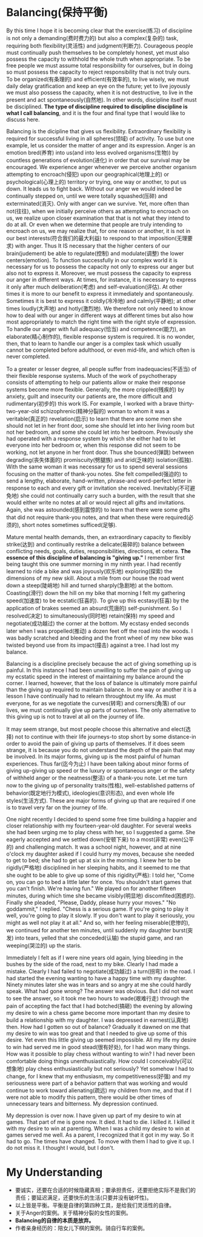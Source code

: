 # Balancing(保持平衡)
By this time I hope it is becoming clear that the exercise(练习) of discipline is not only a demanding(费时费力的) but also a complex(复杂的) task, requiring both flexibility(灵活性) and judgment(判断力). Courageous people must continually push themselves to be completely honest, yet must also possess the capacity to withhold the whole truth when appropriate. To be free people we must assume total responsibility for ourselves, but in doing so must possess the capacity to reject responsibility that is not truly ours. To be organized(有条理的) and efficient(有效率的), to live wisely, we must daily delay gratification and keep an eye on the future; yet to live joyously we must also possess the capacity, when it is not destructive, to live in the present and act spontaneously(自然地). In other words, discipline itself must be disciplined. **The type of discipline required to discipline discipline is what I call balancing**, and it is the four and final type that I would like to discuss here.


Balancing is the dicipline that gives us flexibility. Extraordinary flexibility is required for successful living in all spheres(领域) of activity. To use but one example, let us consider the matter of anger and its expression. Anger is an emotion bred(养育) into us(and into less evolved organisms(生物)) by countless generations of evolution(进化) in order that our survival may be encouraged. We experience anger whenever we perceive another organism attempting to encroach(侵犯) upon our geographical(地理上的) or psychological(心理上的) territory or trying, one way or another, to put us down. It leads us to fight back. Without our anger we would indeed be continually stepped on, until we were totally squashed(压碎) and exterminated(消灭). Only with anger can we survive. Yet, more often than not(往往), when we initially perceive others as attempting to encroach on us, we realize upon closer examination that that is not what they intend to do at all. Or even when we determine that people are truly intending to encroach on us, we may realize that, for one reason or another, it is not in our best interests(符合我们的最大利益) to respond to that imposition(无理要求) with anger. Thus It IS necessary that the higher centers of our brain(judement) be able to regulate(控制) and modulate(调整) the lower centers(emotion). To function successfully in our complex world it is necessary for us to possess the capacity not only to express our anger but also not to express it. Moreover, we must possess the capacity to express our anger in different ways. At times, for instance, it is necessary to express it only after much deliberation(考虑) and self-evaluation(评估). At other times it is more to our benefit to express it immediately and spontaneously. Sometimes it is best to express it coldly(冷冷地) and calmly(平静地); at other times loudly(大声地) and hotly(激烈地). We therefore not only need to know how to deal with our anger in different ways at different times but also how most appropriately to match the right time with the right style of expression. To handle our anger with full adequacy(恰当) and competence(能力), an elaborate(精心制作的), flexible response system is required. It is no wonder, then, that to learn to handle our anger is a complex task which usually cannot be completed before adulthood, or even mid-life, and which often is never completed.


To a greater or lesser degree, all people suffer from inadequacies(不适当) of their flexible response systems. Much of the work of psychotherapy consists of attempting to help our patients allow or make their response systems become more flexible. Generally, the more crippled(残疾的) by anxiety, guilt and insecurity our patients are, the more difficult and rudimentary(初步的) this work IS. For example, I worked with a brave thirty-two-year-old schizophrenic(精神分裂的) woman to whom it was a veritable(真正的) revelation(启示) to learn that there are some men she should not let in her front door, some she should let into her living room but not her bedroom, and some she could let into her bedroom. Previously she had operated with a response system by which she either had to let everyone into her bedroom or, when this response did not seem to be working, not let anyone in her front door. Thus she bounced(弹跳) between degrading(丧失体面的) promiscuity(劈腿族) and arid(乏味的) isolation(孤独). With the same woman it was necessary for us to spend several sessions focusing on the matter of thank-you notes. She felt compelled(强迫的) to send a lengthy, elaborate, hand-written, phrase-and word-perfect letter in response to each and every gift or invitation she received. Inevitably(不可避免地) she could not continually carry such a burden, with the result that she would either write no notes at all or would reject all gifts and invitations. Again, she was astounded(感到震惊的) to learn that there were some gifts that did not require thank-you notes, and that when these were required(必须的), short notes sometimes sufficed(足够).


Mature mental health demands, then, an extraordinary capacity to flexibly strike(达到) and continually restrike a delicate(易碎的) balance between conflicting needs, goals, duties, responsibilities, directions, et cetera. **The essence of this discipline of balancing is "giving up."** I remember first being taught this one summer morning in my ninth year. I had recently learned to ride a bike and was joyously(欢乐地) exploring(探索) the dimensions of my new skill. About a mile from our house the road went down a steep(陡峭地) hill and turned sharply(急剧地) at the bottom. Coasting(滑行) down the hill on my bike that morning I felt my gathering speed(加速度) to be ecstatic(狂喜的). To give up this ecstasy(狂喜) by the application of brakes seemed an absurd(荒唐的) self-punishment. So I resolved(决定) to simultaneously(同时地) retain(保持) my speed and negotiate(成功越过) the corner at the bottom. My ecstasy ended seconds later when I was propelled(推动) a dozen feet off the road into the woods. I was badly scratched and bleeding and the front wheel of my new bike was twisted beyond use from its impact(撞击) against a tree. I had lost my balance.


Balancing is a discipline precisely because the act of giving something up is painful. In this instance I had been unwilling to suffer the pain of giving up my ecstatic speed in the interest of maintaining my balance around the corner. I learned, however, that the loss of balance is ultimately more painful than the giving up required to maintain balance. In one way or another it is a lesson I have continually had to relearn throughtout my life. As must everyone, for as we negotiate the curves(转弯) and corners(角落) of our lives, we must continually give up parts of ourselves. The only alternative to this giving up is not to travel at all on the journey of life.


It may seem strange, but most people choose this alternative and elect(选择) not to continue with their life journeys-to stop short by some distance-in order to avoid the pain of giving up parts of themselves. If it does seem strange, it is because you do not understand the depth of the pain that may be involved. In its major forms, giving up is the most painful of human experiences. Thus far(迄今为止) I have been talking about minor forms of giving up-giving up speed or the luxury or spontaneous anger or the safety of withheld anger or the neatness(整洁) of a thank-you note. Let me turn now to the giving up of personality traits(性格), well-established patterns of behavior(既定地行为模式), ideologies(意识形态), and even whole life styles(生活方式). These are major forms of giving up that are required if one is to travel very far on the journey of life.


One night recently I decided to spend some free time building a happier and closer relationship with my fourteen-year-old daughter. For several weeks she had been urging me to play chess with her, so I suggested a game. She eagerly accepted and we settled down(安顿下来) to a most(非常) even(公平的) and challenging match. It was a school night, however, and at nine o'clock my daughter asked if I could hurry my moves, because she needed to get to bed; she had to get up at six in the morning. I knew her to be rigidly(严格地) disciplined in her sleeping habits, and it seemed to me that she ought to be able to give up some of this rigidity(严格): I told her, "Come on, you can go to bed a little later for once. You shouldn't start games that you can't finish. We're having fun." We played on for another fifteen minutes, during which time she became visibly(明显地) discomfited(困惑的). Finally she pleaded, "Please, Daddy, please hurry your moves." "No goddammit," I replied. "Chess is a serious game. If you're going to play it well, you're going to play it slowly. If you don't want to play it seriously, you might as well not play it at all." And so, with her feeling miserable(悲惨的), we continued for another ten minutes, until suddenly my daughter burst(突发) into tears, yelled that she conceded(认输) the stupid game, and ran weeping(哭泣的) up the staris.


Immediately I felt as if I were nine years old again, lying bleeding in the bushes by the side of the road, next to my bike. Clearly I had made a mistake. Clearly I had failed to negotiate(成功越过) a turn(拐弯) in the road. I had started the evening wanting to have a happy time with my daughter. Ninety minutes later she was in tears and so angry at me she could hardly speak. What had gone wrong? The answer was obvious. But I did not want to see the answer, so it took me two hours to wade(艰难行走) through the pain of accepting the fact that I had botched(搞砸) the evening by allowing my desire to win a chess game become more important than my desire to build a relationship with my daughter. I was depressed in earnest(认真地) then. How had I gotten so out of balance? Gradually it dawned on me that my desire to win was too great and that I needed to give up some of this desire. Yet even this little giving up seemed impossible. All my life my desire to win had served me in good stead(很有好处), for I had won many things. How was it possible to play chess without wanting to win? I had never been comfortable doing things unenthusiastically. How could I conceivably(可以想象地) play chess enthusiastically but not seriously? Yet somehow I had to change, for I knew that my enthusiasm, my competitiveness(好强) and my seriousness were part of a behavior pattern that was working and would continue to work toward alienating(疏远) my children from me, and that if I were not able to modify this pattern, there would be other times of unnecessary tears and bitterness. My depression continued.


My depression is over now. I have given up part of my desire to win at games. That part of me is gone now. It died. It had to die. I killed it. I killed it with my desire to win at parenting. When I was a child my desire to win at games served me well. As a parent, I recognized that it got in my way. So it had to go. The times have changed. To move with them I had to give it up. I do not miss it. I thought I would, but I don't.
# My Understanding
* 要诚实，还要在合适的时候隐藏真相；要承担责任，还要拒绝实际不是我们的责任；要延迟满足，还要快乐的生活(只要并没有破坏性)。
* 以上皆是平衡。平衡是自律的第四种工具，是给我们灵活性的自律。
* 关于Anger的案例。关于精神分裂的女性的案例。
* **Balancing的自律的本质是放弃。**
* 作者亲身经历的：陪女儿下棋的案例。骑自行车的案例。
